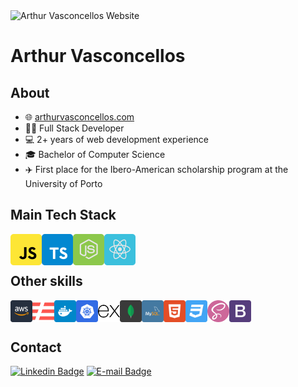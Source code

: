 <!--- <img src="" alt="Arthur Vasconcellos Banner" /> -->

<img src="https://arthurvasconcellos.com/img/av-logo.png" alt="Arthur Vasconcellos Website" width="40" />

# Arthur Vasconcellos

<!--- [![Website Badge](https://img.shields.io/badge/-arthurvasconcellos.com-0f2027?style=flat-square&logo=xxxxxxx&logoColor=white&link=https://arthurvasconcellos.com/)](https://arthurvasconcellos.com/) -->

## About

* 🌐 [arthurvasconcellos.com](https://arthurvasconcellos.com/)
* 👨‍💻 Full Stack Developer
* 💻 2+ years of web development experience
* 🎓 Bachelor of Computer Science
* ✈️ First place for the Ibero-American scholarship program at the University of Porto

## Main Tech Stack

<img align="left" height="50" src="./images/javascript.svg" alt="JavaScript" />
<img align="left" height="50" src="./images/typescript.svg" alt="TypeScript" />
<img align="left" height="50" src="./images/nodejs.svg" alt="Node.js" />
<img align="left" height="50" src="./images/reactjs.svg" alt="React" />

<br />
<br />

## Other skills

<img align="left" height="35" src="./images/aws.svg">
<img align="left" height="35" src="./images/serverless.svg">
<img align="left" height="35" src="./images/docker.svg">
<img align="left" height="35" src="./images/kubernetes.svg">
<img align="left" height="35" src="./images/express.svg">
<img align="left" height="35" src="./images/mongodb.svg">
<img align="left" height="35" src="./images/mysql.svg">
<img align="left" height="35" src="./images/html5.svg">
<img align="left" height="35" src="./images/css3.svg">
<img align="left" height="35" src="./images/sass.svg">
<img align="left" height="35" src="./images/bootstrap.svg">

<br />
<br />

## Contact

[![Linkedin Badge](https://img.shields.io/badge/-Arthur%20Vasconcellos-0077B5?style=flat-square&logo=Linkedin&logoColor=white&link=https://www.linkedin.com/in/arthursvpb/)](https://www.linkedin.com/in/arthursvpb/)
[![E-mail Badge](https://img.shields.io/badge/-contato@arthurvasconcellos.com-D44638?style=flat-square&logo=Gmail&logoColor=white&link=mailto:contato@arthurvasconcellos.com)](mailto:contato@arthurvasconcellos.com)
